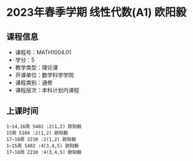 # 2023年春季学期 线性代数(A1) 欧阳毅






## 课程信息

- 课程号：MATH1004.01
- 学分：5
- 教学类型：理论课
- 开课单位：数学科学学院
- 课程类别：通修
- 课程层次：本科计划内课程

## 上课时间

```
1~14,16周 5402 :2(1,2) 欧阳毅
15周 5104 :2(1,2) 欧阳毅
17~18周 2210 :2(1,2) 欧阳毅
1~15周 5402 :4(3,4,5) 欧阳毅
17~18周 2210 :4(3,4,5) 欧阳毅
```


